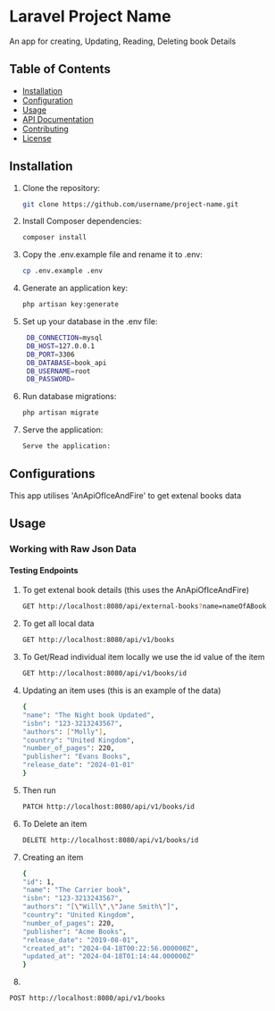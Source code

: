 # Laravel Project Name

An app for creating, Updating, Reading, Deleting book Details

## Table of Contents

- [Installation](#installation)
- [Configuration](#configuration)
- [Usage](#usage)
- [API Documentation](#api-documentation)
- [Contributing](#contributing)
- [License](#license)

## Installation

1. Clone the repository:

   ```bash
   git clone https://github.com/username/project-name.git
2. Install Composer dependencies:
    ```bash
    composer install
3. Copy the .env.example file and rename it to .env:
    ```bash
    cp .env.example .env
4. Generate an application key:
    ```bash
    php artisan key:generate
5. Set up your database in the .env file:
   ```bash
    DB_CONNECTION=mysql
    DB_HOST=127.0.0.1
    DB_PORT=3306
    DB_DATABASE=book_api
    DB_USERNAME=root
    DB_PASSWORD=
6. Run database migrations:
    ```bash
    php artisan migrate
7. Serve the application:
    ```bash
    Serve the application:

## Configurations
This app utilises 'AnApiOfIceAndFire' to get extenal books data

## Usage
### Working with Raw Json Data
#### Testing Endpoints
1. To get extenal book details (this uses the AnApiOfIceAndFire)
    ```bash
    GET http://localhost:8080/api/external-books?name=nameOfABook

2. To get all local data
    ```bash
    GET http://localhost:8080/api/v1/books

3. To Get/Read individual item locally we use the id value of the item
    ```bash
    GET http://localhost:8080/api/v1/books/id

4. Updating an item uses (this is an example of the data)
    ```bash
    {
    "name": "The Night book Updated",
    "isbn": "123-3213243567",
    "authors": ["Molly"],
    "country": "United Kingdom",
    "number_of_pages": 220,
    "publisher": "Evans Books",
    "release_date": "2024-01-01"
    }
6. Then run
    ```bash
    PATCH http://localhost:8080/api/v1/books/id

7. To Delete an item
   ```bash
   DELETE http://localhost:8080/api/v1/books/id

8. Creating an item
    ```bash
    {
    "id": 1,
    "name": "The Carrier book",
    "isbn": "123-3213243567",
    "authors": "[\"Will\",\"Jane Smith\"]",
    "country": "United Kingdom",
    "number_of_pages": 220,
    "publisher": "Acme Books",
    "release_date": "2019-08-01",
    "created_at": "2024-04-18T00:22:56.000000Z",
    "updated_at": "2024-04-18T01:14:44.000000Z"
    }  
10. 
   ```bash
   POST http://localhost:8080/api/v1/books
    
